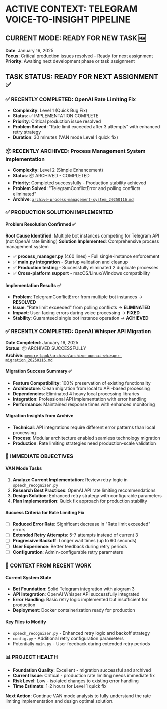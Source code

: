 # ACTIVE CONTEXT: TELEGRAM VOICE-TO-INSIGHT PIPELINE

## CURRENT MODE: READY FOR NEW TASK 🆕
**Date**: January 16, 2025  
**Focus**: Critical production issues resolved - Ready for next assignment  
**Priority**: Awaiting next development phase or task assignment

## TASK STATUS: READY FOR NEXT ASSIGNMENT ✅

### ✅ RECENTLY COMPLETED: OpenAI Rate Limiting Fix  
- **Complexity**: Level 1 (Quick Bug Fix)
- **Status**: ✅ IMPLEMENTATION COMPLETE  
- **Priority**: Critical production issue resolved
- **Problem Solved**: "Rate limit exceeded after 3 attempts" with enhanced retry strategy
- **Duration**: 30 minutes (VAN mode Level 1 quick fix)

### 📦 RECENTLY ARCHIVED: Process Management System Implementation
- **Complexity**: Level 2 (Simple Enhancement)
- **Status**: 📦 ARCHIVED - COMPLETED  
- **Priority**: Completed successfully - Production stability achieved
- **Problem Solved**: "TelegramConflictError and polling conflicts eliminated"
- **Archive**: [`archive-process-management-system_20250116.md`](archive/archive-process-management-system_20250116.md)

### ✅ PRODUCTION SOLUTION IMPLEMENTED

#### Problem Resolution Confirmed ✅
**Root Cause Identified**: Multiple bot instances competing for Telegram API (not OpenAI rate limiting)
**Solution Implemented**: Comprehensive process management system
- ✅ **process_manager.py** (460 lines) - Full single-instance enforcement
- ✅ **main.py integration** - Startup validation and cleanup
- ✅ **Production testing** - Successfully eliminated 2 duplicate processes
- ✅ **Cross-platform support** - macOS/Linux/Windows compatibility

#### Implementation Results ✅
- **Problem**: TelegramConflictError from multiple bot instances → **RESOLVED**
- **Issue**: "Rate limit exceeded" from polling conflicts → **ELIMINATED**  
- **Impact**: User-facing errors during voice processing → **FIXED**
- **Stability**: Guaranteed single bot instance operation → **ACHIEVED**

### ✅ RECENTLY COMPLETED: OpenAI Whisper API Migration
**Date Completed**: January 16, 2025  
**Status**: 📦 ARCHIVED SUCCESSFULLY  
**Archive**: [`memory-bank/archive/archive-openai-whisper-migration_20250116.md`](archive/archive-openai-whisper-migration_20250116.md)

#### Migration Success Summary ✅
- **Feature Compatibility**: 100% preservation of existing functionality
- **Architecture**: Clean migration from local to API-based processing
- **Dependencies**: Eliminated 4 heavy local processing libraries
- **Integration**: Professional API implementation with error handling
- **Performance**: Maintained response times with enhanced monitoring

#### Migration Insights from Archive
- **Technical**: API integrations require different error patterns than local processing
- **Process**: Modular architecture enabled seamless technology migration
- **Production**: Rate limiting strategies need production-scale validation

### 🎯 IMMEDIATE OBJECTIVES

#### VAN Mode Tasks
1. **Analyze Current Implementation**: Review retry logic in `speech_recognizer.py`
2. **Research Best Practices**: OpenAI API rate limiting recommendations
3. **Design Solution**: Enhanced retry strategy with configurable parameters
4. **Plan Implementation**: Quick fix approach for production stability

#### Success Criteria for Rate Limiting Fix
- [ ] **Reduced Error Rate**: Significant decrease in "Rate limit exceeded" errors
- [ ] **Extended Retry Attempts**: 5-7 attempts instead of current 3
- [ ] **Progressive Backoff**: Longer wait times (up to 60 seconds)
- [ ] **User Experience**: Better feedback during retry periods
- [ ] **Configuration**: Admin-configurable retry parameters

### 🔧 CONTEXT FROM RECENT WORK

#### Current System State
- **Bot Foundation**: Solid Telegram integration with aiogram 3
- **API Integration**: OpenAI Whisper API successfully integrated
- **Error Handling**: Basic retry logic implemented but insufficient for production
- **Deployment**: Docker containerization ready for production

#### Key Files to Modify
- `speech_recognizer.py` - Enhanced retry logic and backoff strategy
- `config.py` - Additional retry configuration parameters
- Potentially `main.py` - User feedback during extended retry periods

### 📊 PROJECT HEALTH
- **Foundation Quality**: Excellent - migration successful and archived
- **Current Issue**: Critical - production rate limiting needs immediate fix
- **Risk Level**: Low - isolated changes to existing error handling
- **Time Estimate**: 1-2 hours for Level 1 quick fix

**Next Action**: Continue VAN mode analysis to fully understand the rate limiting implementation and design optimal solution. 
